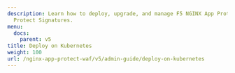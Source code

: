 ```yaml
---
description: Learn how to deploy, upgrade, and manage F5 NGINX App Protect WAF v5 and App
  Protect Signatures.
menu:
  docs:
    parent: v5
title: Deploy on Kubernetes
weight: 100
url: /nginx-app-protect-waf/v5/admin-guide/deploy-on-kubernetes
---
```

